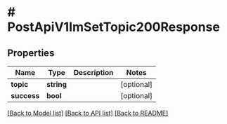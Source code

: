 # # PostApiV1ImSetTopic200Response

## Properties

Name | Type | Description | Notes
------------ | ------------- | ------------- | -------------
**topic** | **string** |  | [optional]
**success** | **bool** |  | [optional]

[[Back to Model list]](../../README.md#models) [[Back to API list]](../../README.md#endpoints) [[Back to README]](../../README.md)
